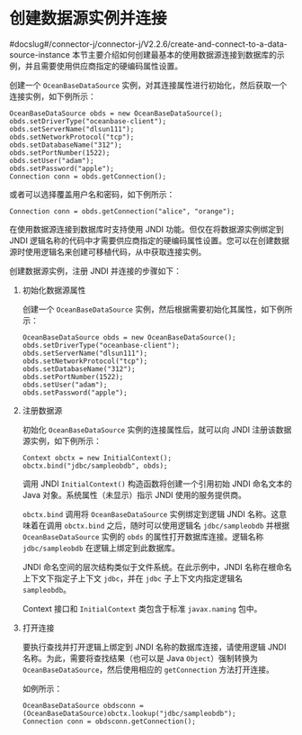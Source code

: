 创建数据源实例并连接 
===============================
#docslug#/connector-j/connector-j/V2.2.6/create-and-connect-to-a-data-source-instance
本节主要介绍如何创建最基本的使用数据源连接到数据库的示例，并且需要使用供应商指定的硬编码属性设置。

创建一个 `OceanBaseDataSource` 实例，对其连接属性进行初始化，然后获取一个连接实例，如下例所示：

```unknow
OceanBaseDataSource obds = new OceanBaseDataSource();
obds.setDriverType("oceanbase-client");
obds.setServerName("dlsun111");
obds.setNetworkProtocol("tcp");
obds.setDatabaseName("312");
obds.setPortNumber(1522);
obds.setUser("adam");
obds.setPassword("apple");
Connection conn = obds.getConnection();
```



或者可以选择覆盖用户名和密码，如下例所示：

```unknow
Connection conn = obds.getConnection("alice", "orange");
```



在使用数据源连接到数据库时支持使用 JNDI 功能。但仅在将数据源实例绑定到 JNDI 逻辑名称的代码中才需要供应商指定的硬编码属性设置。您可以在创建数据源时使用逻辑名来创建可移植代码，从中获取连接实例。

创建数据源实例，注册 JNDI 并连接的步骤如下：

1. 初始化数据源属性

   创建一个 `OceanBaseDataSource` 实例，然后根据需要初始化其属性，如下例所示：

   ```unknow
   OceanBaseDataSource obds = new OceanBaseDataSource();
   obds.setDriverType("oceanbase-client");
   obds.setServerName("dlsun111");
   obds.setNetworkProtocol("tcp");
   obds.setDatabaseName("312");
   obds.setPortNumber(1522);
   obds.setUser("adam");
   obds.setPassword("apple");
   ```

   




<!-- -->

2. 注册数据源

   初始化 `OceanBaseDataSource` 实例的连接属性后，就可以向 JNDI 注册该数据源实例，如下例所示：

   ```unknow
   Context obctx = new InitialContext();
   obctx.bind("jdbc/sampleobdb", obds);
   ```

   

   调用 JNDI `InitialContext()` 构造函数将创建一个引用初始 JNDI 命名文本的 Java 对象。系统属性（未显示）指示 JNDI 使用的服务提供商。

   `obctx.bind` 调用将 `OceanBaseDataSource` 实例绑定到逻辑 JNDI 名称。这意味着在调用 `obctx.bind` 之后，随时可以使用逻辑名 `jdbc/sampleobdb` 并根据 `OceanBaseDataSource` 实例的 `obds` 的属性打开数据库连接。逻辑名称 `jdbc/sampleobdb` 在逻辑上绑定到此数据库。

   JNDI 命名空间的层次结构类似于文件系统。在此示例中，JNDI 名称在根命名上下文下指定子上下文 `jdbc`，并在 `jdbc` 子上下文内指定逻辑名 `sampleobdb`。

   Context 接口和 `InitialContext` 类包含于标准 `javax.naming` 包中。
   




<!-- -->

3. 打开连接

   要执行查找并打开逻辑上绑定到 JNDI 名称的数据库连接，请使用逻辑 JNDI 名称。为此，需要将查找结果（也可以是 Java `Object`）强制转换为 `OceanBaseDataSource`，然后使用相应的 `getConnection` 方法打开连接。

   如例所示：

   ```unknow
   OceanBaseDataSource obdsconn = (OceanBaseDataSource)obctx.lookup("jdbc/sampleobdb");
   Connection conn = obdsconn.getConnection();
   ```

   



